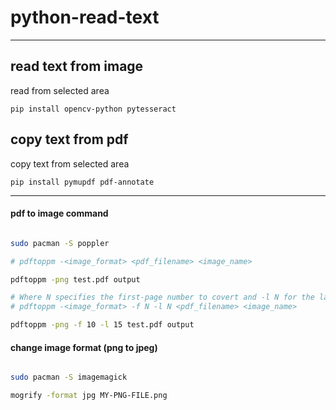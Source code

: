 # python-read-text

---

## read text from image

read from selected area

`pip install opencv-python pytesseract`

## copy text from pdf

copy text from selected area

`pip install pymupdf pdf-annotate`

-----
#### pdf to image command

```bash

sudo pacman -S poppler

# pdftoppm -<image_format> <pdf_filename> <image_name>

pdftoppm -png test.pdf output 

# Where N specifies the first-page number to covert and -l N for the last page to convert.
# pdftoppm -<image_format> -f N -l N <pdf_filename> <image_name>

pdftoppm -png -f 10 -l 15 test.pdf output 

```

#### change image format (png to jpeg)

```bash

sudo pacman -S imagemagick

mogrify -format jpg MY-PNG-FILE.png

```
